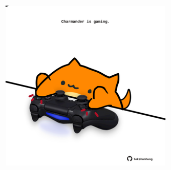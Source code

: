 <!-- built at 03/12/2024, 01:27:58 UTC -->
<p align="center">
  <img width="500" height="500" src="./ReadmeImage.svg">
</p>
